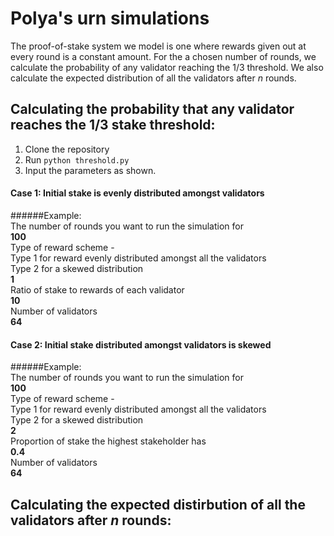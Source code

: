 # Polya's urn simulations 
The proof-of-stake system we model is one where rewards given out at every round is a constant amount. For the a chosen number of rounds, we calculate the probability of any validator reaching the 1/3 threshold. We also calculate the expected distribution of all the validators after *n* rounds.

## Calculating the probability that any validator reaches the 1/3 stake threshold:
1. Clone the repository
2. Run `python threshold.py` 
3. Input the parameters as shown.
#### Case 1: Initial stake is evenly distributed amongst validators
######Example:
<br />
The number of rounds you want to run the simulation for <br />
**100** <br />
Type of reward scheme -  <br />
    Type 1 for reward evenly distributed amongst all the validators <br />
    Type 2 for a skewed distribution <br />
**1** <br />
Ratio of stake to rewards of each validator <br />
**10** <br />
Number of validators <br />
**64** <br />

#### Case 2: Initial stake distributed amongst validators is skewed
######Example:
<br />
The number of rounds you want to run the simulation for <br />
**100** <br />
Type of reward scheme - <br />
 Type 1 for reward evenly distributed amongst all the validators <br /> 
 Type 2 for a skewed distribution <br />
**2** <br />
Proportion of stake the highest stakeholder has <br />
**0.4** <br />
Number of validators <br />
**64** <br />
                   
 ## Calculating the expected distirbution of all the validators after *n* rounds:                  

  
